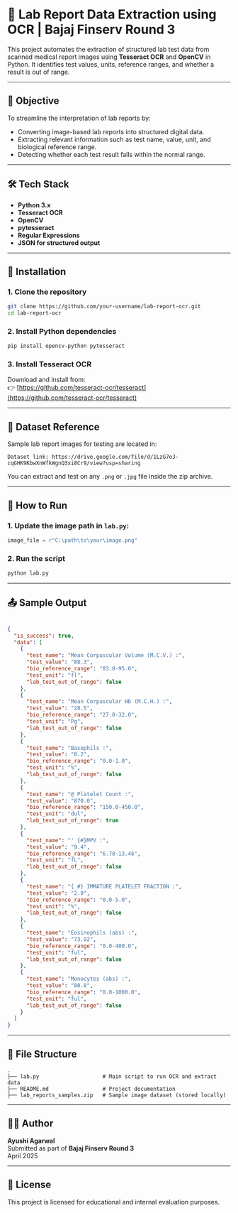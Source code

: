 
# 🧪 Lab Report Data Extraction using OCR | Bajaj Finserv Round 3

This project automates the extraction of structured lab test data from scanned medical report images using **Tesseract OCR** and **OpenCV** in Python. It identifies test values, units, reference ranges, and whether a result is out of range.

---

## 📌 Objective

To streamline the interpretation of lab reports by:
- Converting image-based lab reports into structured digital data.
- Extracting relevant information such as test name, value, unit, and biological reference range.
- Detecting whether each test result falls within the normal range.

---

## 🛠️ Tech Stack

- **Python 3.x**
- **Tesseract OCR**
- **OpenCV**
- **pytesseract**
- **Regular Expressions**
- **JSON for structured output**

---

## 🧰 Installation

### 1. Clone the repository
```bash
git clone https://github.com/your-username/lab-report-ocr.git
cd lab-report-ocr
```

### 2. Install Python dependencies
```bash
pip install opencv-python pytesseract
```

### 3. Install Tesseract OCR

Download and install from:  
👉 [https://github.com/tesseract-ocr/tesseract](https://github.com/tesseract-ocr/tesseract)


---

## 📂 Dataset Reference

Sample lab report images for testing are located in:  
```
Dataset link: https://drive.google.com/file/d/1LzG7oJ-cqGHK9KbwXnWfkWgnQ3xi8Cr9/view?usp=sharing
```

You can extract and test on any `.png` or `.jpg` file inside the zip archive.

---

## 🚀 How to Run

### 1. Update the image path in `lab.py`:
```python
image_file = r"C:\path\to\your\image.png"
```

### 2. Run the script
```bash
python lab.py
```

---

## 📤 Sample Output

```json

{
  "is_success": true,
  "data": [
    {
      "test_name": "Mean Corpuscular Volume (M.C.V.) :",
      "test_value": "88.3",
      "bio_reference_range": "83.0-95.0",
      "test_unit": "fl",
      "lab_test_out_of_range": false
    },
    {
      "test_name": "Mean Corpuscular Hb (M.C.H.) :",
      "test_value": "28.5",
      "bio_reference_range": "27.0-32.0",
      "test_unit": "Pg",
      "lab_test_out_of_range": false
    },
    {
      "test_name": "Basophils :",
      "test_value": "0.2",
      "bio_reference_range": "0.0-1.0",
      "test_unit": "%",
      "lab_test_out_of_range": false
    },
    {
      "test_name": "@ Platelet Count :",
      "test_value": "870.0",
      "bio_reference_range": "150.0-450.0",
      "test_unit": "dul",
      "lab_test_out_of_range": true
    },
    {
      "test_name": "' {#}MPV :",
      "test_value": "9.4",
      "bio_reference_range": "6.78-13.46",
      "test_unit": "fL",
      "lab_test_out_of_range": false
    },
    {
      "test_name": "{ #} IMMATURE PLATELET FRACTION :",
      "test_value": "2.9",
      "bio_reference_range": "0.0-5.0",
      "test_unit": "%",
      "lab_test_out_of_range": false
    },
    {
      "test_name": "Eosinophils (abs) :",
      "test_value": "73.92",
      "bio_reference_range": "0.0-400.0",
      "test_unit": "ful",
      "lab_test_out_of_range": false
    },
    {
      "test_name": "Monocytes (abs) :",
      "test_value": "80.8",
      "bio_reference_range": "0.0-1000.0",
      "test_unit": "ful",
      "lab_test_out_of_range": false
    }
  ]
}
```

---

## 📁 File Structure

```
.
├── lab.py                    # Main script to run OCR and extract data
├── README.md                 # Project documentation
├── lab_reports_samples.zip   # Sample image dataset (stored locally)
```

---

## 🧑‍💻 Author

**Ayushi Agarwal**  
Submitted as part of **Bajaj Finserv Round 3**  
April 2025

---

## 📜 License

This project is licensed for educational and internal evaluation purposes.
